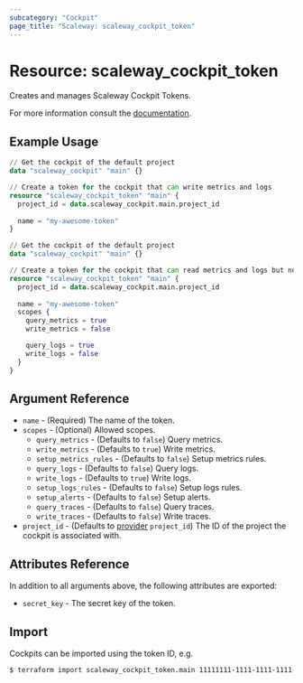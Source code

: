 ```yaml
---
subcategory: "Cockpit"
page_title: "Scaleway: scaleway_cockpit_token"
---
```


# Resource: scaleway_cockpit_token

Creates and manages Scaleway Cockpit Tokens.

For more information consult the [documentation](https://www.scaleway.com/en/docs/observability/cockpit/concepts/#tokens).

## Example Usage

```terraform
// Get the cockpit of the default project
data "scaleway_cockpit" "main" {}

// Create a token for the cockpit that can write metrics and logs
resource "scaleway_cockpit_token" "main" {
  project_id = data.scaleway_cockpit.main.project_id
  
  name = "my-awesome-token"
}
```

```terraform
// Get the cockpit of the default project
data "scaleway_cockpit" "main" {}

// Create a token for the cockpit that can read metrics and logs but not write
resource "scaleway_cockpit_token" "main" {
  project_id = data.scaleway_cockpit.main.project_id
  
  name = "my-awesome-token"
  scopes {
    query_metrics = true
    write_metrics = false

    query_logs = true
    write_logs = false
  }
}
```

## Argument Reference

- `name` - (Required) The name of the token.
- `scopes` - (Optional) Allowed scopes.
    - `query_metrics` - (Defaults to `false`) Query metrics.
    - `write_metrics` - (Defaults to `true`) Write metrics.
    - `setup_metrics_rules` - (Defaults to `false`) Setup metrics rules.
    - `query_logs` - (Defaults to `false`) Query logs.
    - `write_logs` - (Defaults to `true`) Write logs.
    - `setup_logs_rules` - (Defaults to `false`) Setup logs rules.
    - `setup_alerts` - (Defaults to `false`) Setup alerts.
    - `query_traces` - (Defaults to `false`) Query traces.
    - `write_traces` - (Defaults to `false`) Write traces.
- `project_id` - (Defaults to [provider](../index.md#project_id) `project_id`) The ID of the project the cockpit is associated with.

## Attributes Reference

In addition to all arguments above, the following attributes are exported:

- `secret_key` - The secret key of the token.

## Import

Cockpits can be imported using the token ID, e.g.

```bash
$ terraform import scaleway_cockpit_token.main 11111111-1111-1111-1111-111111111111
```
